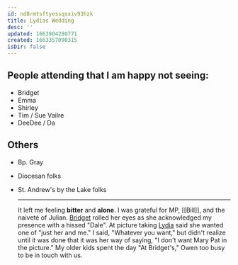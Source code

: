 ```yaml
---
id: nd8rmtsftyessqsxiv93hzk
title: Lydias Wedding
desc: ''
updated: 1663904280771
created: 1663357090315
isDir: false
---
```


## People attending that I am happy not seeing:
- Bridget
- Emma
- Shirley
- Tim / Sue Vailre
- DeeDee / Da
## Others
- Bp. Gray
- Diocesan folks
- St. Andrew's by the Lake folks
  
  ---
  It left me feeling **bitter** and **alone**. I was grateful for MP, [[Bill]], and the naiveté of Julian. [Bridget](Bridget.md) rolled her eyes as she acknowledged my presence with a hissed "Dale". At picture taking [Lydia](Lydia.md) said she wanted one of "just her and me." I said, "Whatever you want," but didn't realize until it was done that it was her way of saying, "I don't want Mary Pat in the picture." My older kids spent the day "At Bridget's," Owen too busy to be in touch with us.